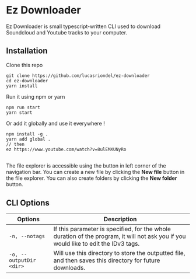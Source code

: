 # Ez Downloader

Ez Downloader is small typescript-written CLI used to download Soundcloud and Youtube tracks to your computer.

## Installation
Clone this repo

    git clone https://github.com/lucasriondel/ez-downloader
    cd ez-downloader
    yarn install
Run it using npm or yarn

    npm run start
    yarn start
Or add it globally and use it everywhere !

    npm install -g .
    yarn add global .
    // then
    ez https://www.youtube.com/watch?v=8ulEMXUNyRo

## 

The file explorer is accessible using the button in left corner of the navigation bar. You can create a new file by clicking the **New file** button in the file explorer. You can also create folders by clicking the **New folder** button.

## CLI Options


|Options|Description
|-|-
|`-n, --notags`|If this parameter is specified, for the whole duration of the program, it will not ask you if you would like to edit the IDv3 tags.
|`-o, --outputDir <dir>`| Will use this directory to store the outputted file, and then saves this directory for future downloads.